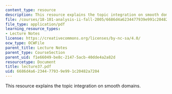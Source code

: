 ```yaml
---
content_type: resource
description: This resource explains the topic integration on smooth domains.
file: /courses/18-101-analysis-ii-fall-2005/6686d4a6234477939e991c20482a7204_lecture37.pdf
file_type: application/pdf
learning_resource_types:
- Lecture Notes
license: https://creativecommons.org/licenses/by-nc-sa/4.0/
ocw_type: OCWFile
parent_title: Lecture Notes
parent_type: CourseSection
parent_uid: f1e66049-be8c-2147-5acb-40dde4a2a82d
resourcetype: Document
title: lecture37.pdf
uid: 6686d4a6-2344-7793-9e99-1c20482a7204
---
```

This resource explains the topic integration on smooth domains.